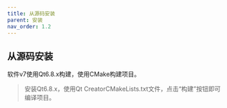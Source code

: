 ```yaml
---
title: 从源码安装
parent: 安装
nav_order: 1.2
---
```


## 从源码安装

软件v7使用Qt6.8.x构建，使用CMake构建项目。

> 安装Qt6.8.x，使用Qt CreatorCMakeLists.txt文件，点击“构建”按钮即可编译项目。
